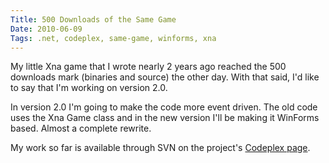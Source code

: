 ```yaml
---
Title: 500 Downloads of the Same Game
Date: 2010-06-09
Tags: .net, codeplex, same-game, winforms, xna 
---
```


My little Xna game that I wrote nearly 2 years ago reached the 500 downloads mark (binaries and source) the other day. With that said, I'd like to say that I'm working on version 2.0.

In version 2.0 I'm going to make the code more event driven. The old code uses the Xna Game class and in the new version I'll be making it WinForms based. Almost a complete rewrite.

My work so far is available through SVN on the project's [Codeplex page](http://samegamexna.codeplex.com/).
